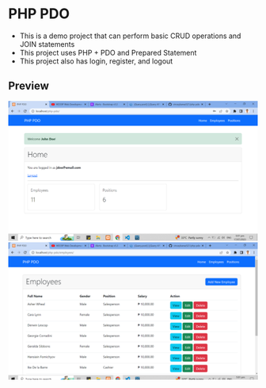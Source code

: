# PHP PDO
- This is a demo project that can perform basic CRUD operations and JOIN statements
- This project uses PHP + PDO and Prepared Statement
- This project also has login, register, and logout

## Preview
![Screenshot 1](./screenshots/ss1.PNG)
![Screenshot 2](./screenshots/ss2.PNG)